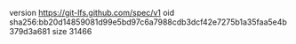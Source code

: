 version https://git-lfs.github.com/spec/v1
oid sha256:bb20d14859081d99e5bd97c6a7988cdb3dcf42e7275b1a35faa5e4b379d3a681
size 31466

